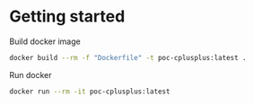 # Getting started

Build docker image
```sh
docker build --rm -f "Dockerfile" -t poc-cplusplus:latest .
```

Run docker
```sh
docker run --rm -it poc-cplusplus:latest
```